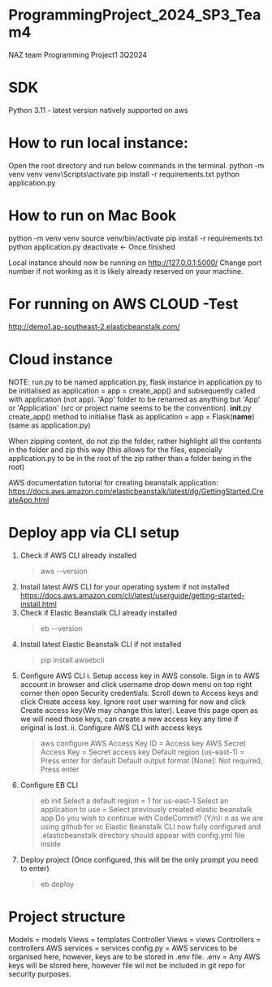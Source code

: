 # ProgrammingProject_2024_SP3_Team4

NAZ team Programming Project1 3Q2024

# SDK

Python 3.11 - latest version natively supported on aws

# How to run local instance:

Open the root directory and run below commands in the terminal.
python -m venv venv
venv\Scripts\activate
pip install -r requirements.txt
python application.py

# How to run on Mac Book

python -m venv venv
source venv/bin/activate
pip install -r requirements.txt
python application.py
deactivate <- Once finished

Local instance should now be running on http://127.0.0.1:5000/
Change port number if not working as it is likely already reserved on your machine.

# For running on AWS CLOUD -Test

http://demo1.ap-southeast-2.elasticbeanstalk.com/

# Cloud instance

NOTE: run.py to be named application.py, flask instance in application.py to be initialised as application = app = create_app() and subsequently called with application (not app). 'App' folder to be renamed as anything but 'App' or 'Application' (src or project name seems to be the convention). **init**.py create_app() method to initialise flask as application = app = Flask(**name**) (same as application.py)

When zipping content, do not zip the folder, rather highlight all the contents in the folder and zip this way (this allows for the files, especially application.py to be in the root of the zip rather than a folder being in the root)

AWS documentation tutorial for creating beanstalk application: https://docs.aws.amazon.com/elasticbeanstalk/latest/dg/GettingStarted.CreateApp.html

# Deploy app via CLI setup

1. Check if AWS CLI already installed
   > aws --version
2. Install latest AWS CLI for your operating system if not installed
   https://docs.aws.amazon.com/cli/latest/userguide/getting-started-install.html
3. Check if Elastic Beanstalk CLI already installed
   > eb --version
4. Install latest Elastic Beanstalk CLI if not installed
   > pip install awsebcli
5. Configure AWS CLI
   i. Setup access key in AWS console.
   Sign in to AWS account in browser and click username drop down menu on top right corner then open Security credentials.
   Scroll down to Access keys and click Create access key. Ignore root user warning for now and click Create access key(We may change this later).
   Leave this page open as we will need those keys, can create a new access key any time if original is lost.
   ii. Configure AWS CLI with access keys
   > aws configure
   > AWS Access Key ID = Access key
   > AWS Secret Access Key = Secret access key
   > Default region (us-east-1) = Press enter for default
   > Default output format [None]: Not required, Press enter
6. Configure EB CLI
   > eb init
   > Select a default region = 1 for us-east-1
   > Select an application to use = Select previously created elastic beanstalk app
   > Do you wish to continue with CodeCommit? (Y/n): n as we are using github for vc
   > Elastic Beanstalk CLI now fully configured and .elasticbeanstalk directory should appear with config.yml file inside
7. Deploy project (Once configured, this will be the only prompt you need to enter)
   > eb deploy

# Project structure

Models = models
Views = templates
Controller Views = views
Controllers = controllers
AWS services = services
config.py = AWS services to be organised here, however, keys are to be stored in .env file.
.env = Any AWS keys will be stored here, however file wil not be included in git repo for security purposes.
